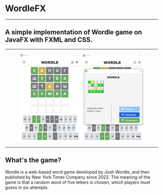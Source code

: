 # WordleFX

----

## A simple implementation of Wordle game on JavaFX with FXML and CSS.

----

<div align="center">
    <img src="src/main/resources/com/wordle/image/screenshots/screenshot1.png" style="width: 40%;" alt="">
    <img src="src/main/resources/com/wordle/image/screenshots/screenshot2.png" style="width: 40%;" alt="">
</div>

----

## What's the game?

<p>
    Wordle is a web-based word game developed by Josh Wordle, and then published by New York Times Company since 2022. The meaning of the game is that a random word of five letters is chosen, which players must guess in six attempts.
</p>
